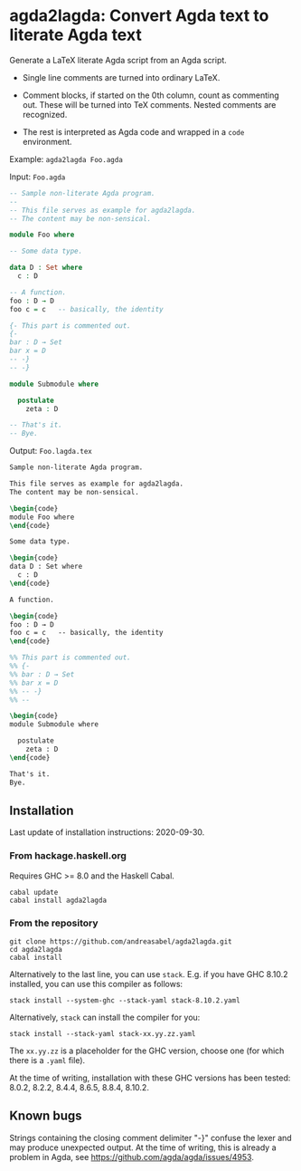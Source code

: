 # agda2lagda: Convert Agda text to literate Agda text

Generate a LaTeX literate Agda script from an Agda script.

- Single line comments are turned into ordinary LaTeX.

- Comment blocks, if started on the 0th column, count as commenting out.
  These will be turned into TeX comments.
  Nested comments are recognized.

- The rest is interpreted as Agda code and wrapped in a `code` environment.

Example: `agda2lagda Foo.agda`

Input: `Foo.agda`
```agda
-- Sample non-literate Agda program.
--
-- This file serves as example for agda2lagda.
-- The content may be non-sensical.

module Foo where

-- Some data type.

data D : Set where
  c : D

-- A function.
foo : D → D
foo c = c   -- basically, the identity

{- This part is commented out.
{-
bar : D → Set
bar x = D
-- -}
-- -}

module Submodule where

  postulate
    zeta : D

-- That's it.
-- Bye.
```

Output: `Foo.lagda.tex`
```latex
Sample non-literate Agda program.

This file serves as example for agda2lagda.
The content may be non-sensical.

\begin{code}
module Foo where
\end{code}

Some data type.

\begin{code}
data D : Set where
  c : D
\end{code}

A function.

\begin{code}
foo : D → D
foo c = c   -- basically, the identity
\end{code}

%% This part is commented out.
%% {-
%% bar : D → Set
%% bar x = D
%% -- -}
%% --

\begin{code}
module Submodule where

  postulate
    zeta : D
\end{code}

That's it.
Bye.
```

## Installation

Last update of installation instructions: 2020-09-30.

### From hackage.haskell.org

Requires GHC >= 8.0 and the Haskell Cabal.
```
cabal update
cabal install agda2lagda
```

### From the repository

```
git clone https://github.com/andreasabel/agda2lagda.git
cd agda2lagda
cabal install
```
Alternatively to the last line, you can use `stack`.
E.g. if you have GHC 8.10.2 installed, you can use this compiler as follows:
```
stack install --system-ghc --stack-yaml stack-8.10.2.yaml
```
Alternatively, `stack` can install the compiler for you:
```
stack install --stack-yaml stack-xx.yy.zz.yaml
```
The `xx.yy.zz` is a placeholder for the GHC version,
choose one (for which there is a `.yaml` file).

At the time of writing, installation with these GHC versions has been tested:
8.0.2, 8.2.2, 8.4.4, 8.6.5, 8.8.4, 8.10.2.


##  Known bugs

Strings containing the closing comment delimiter "-}" confuse the
lexer and may produce unexpected output.  At the time of writing, this
is already a problem in Agda, see
https://github.com/agda/agda/issues/4953.
